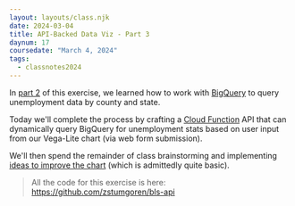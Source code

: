 ```yaml
---
layout: layouts/class.njk
date: 2024-03-04
title: API-Backed Data Viz - Part 3
daynum: 17
coursedate: "March 4, 2024"
tags:
  - classnotes2024
---
```


In [part 2](../../day/16) of this exercise, we learned how to work with [BigQuery][] to query unemployment data by county and state.

Today we'll complete the process by crafting a [Cloud Function][] API that can dynamically query BigQuery for unemployment stats based on user input from our Vega-Lite chart (via web form submission).

We'll then spend the remainder of class brainstorming and implementing [ideas to improve the chart](https://github.com/zstumgoren/bls-api/blob/main/docs/exercises.md) (which is admittedly quite basic).

[BigQuery]: https://cloud.google.com/bigquery/docs
[Cloud Function]: https://cloud.google.com/functions

> All the code for this exercise is here: https://github.com/zstumgoren/bls-api

